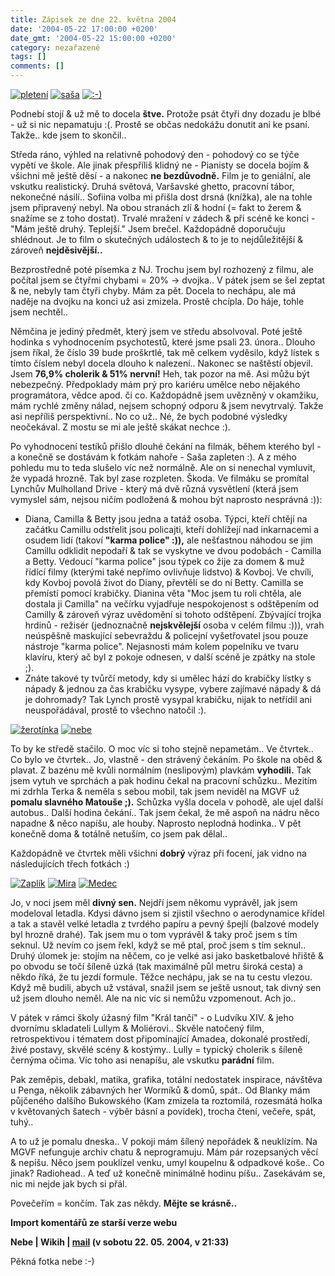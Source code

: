 ```yaml
---
title: Zápisek ze dne 22. května 2004
date: '2004-05-22 17:00:00 +0200'
date_gmt: '2004-05-22 15:00:00 +0200'
category: nezařazené
tags: []
comments: []
---
```

<div >  <a href="/assets/migrated/old-images/pleteni.jpg"><img alt="pletení" src="/assets/migrated/old-images/pleteni.jpg"></a>  <a href="/assets/migrated/old-images/sasa.jpg"><img alt="saša" src="/assets/migrated/old-images/sasa.jpg"></a>  <a href="/assets/migrated/old-images/predskolou.jpg"><img alt=":-)" src="/assets/migrated/old-images/predskolou.jpg"></a>  </div>
<p>Podnebí stojí &amp; už mě to docela <strong>štve.</strong> Protože psát čtyři dny dozadu je blbé - už si nic nepamatuju :(.  Prostě se občas nedokážu donutit ani ke psaní. Takže.. kde jsem to skončil..</p>
<p>Středa ráno, výhled na relativně pohodový den - pohodový co se týče vypětí ve škole. Ale jinak přespříliš  klidný ne - Pianisty se docela bojím &amp; všichni mě ještě děsí - a nakonec <strong>ne bezdůvodně.</strong> Film je to geniální,  ale vskutku realistický. Druhá světová, Varšavské ghetto, pracovní tábor, nekonečné násilí.. Sofiina volba mi  přišla dost drsná (knížka), ale na tohle jsem připravený nebyl. Na obou stranách zlí &amp; hodní (= fakt to žerem  &amp; snažíme se z toho dostat). Trvalé mražení v zádech &amp; při scéně ke konci - &quot;Mám ještě druhý.  Teplejší.&quot; Jsem brečel. Každopádně doporučuju shlédnout. Je to film o skutečných událostech &amp; to je to  nejdůležitější &amp; zároveň <strong>nejděsivější..</strong></p>
<p>Bezprostředně poté písemka z NJ. Trochu jsem byl rozhozený z filmu, ale počítal jsem se čtyřmi chybami = 20% &rarr;  dvojka.. V pátek jsem se šel zeptat &amp; ne, nebyly tam čtyři chyby. Mám za pět. Docela to nechápu, ale má naděje  na dvojku na konci už asi zmizela. Prostě chcípla. Do háje, tohle jsem nechtěl..</p>
<p>Němčina je jediný předmět, který jsem ve středu absolvoval. Poté ještě hodinka s vyhodnocením psychotestů, které  jsme psali 23. února.. Dlouho jsem říkal, že číslo 39 bude proškrtlé, tak mě celkem vyděsilo, když lístek s tímto  číslem nebyl docela dlouho k nalezení.. Nakonec se naštěstí objevil. Jsem <strong>76,9% cholerik &amp; 51% nervní!</strong>  Heh, tak pozor na mě. Asi můžu být nebezpečný. Předpoklady mám prý pro kariéru umělce nebo nějakého programátora,  vědce apod. či co. Každopádně jsem uvězněný v okamžiku, mám rychlé změny nálad, nejsem schopný odporu &amp; jsem  nevytrvalý. Takže asi nepříliš perspektivní.. No co už.. Né, že bych podobné výsledky neočekával. Z mostu se mi  ale ještě skákat nechce :).</p>
<p>Po vyhodnocení testíků přišlo dlouhé čekání na filmák, během kterého byl - a konečně se dostávám k fotkám nahoře  - Saša zapleten :). A z mého pohledu mu to teda slušelo víc než normálně. Ale on si nenechal vymluvit, že vypadá  hrozně. Tak byl zase rozpleten. Škoda. Ve filmáku se promítal Lynchův Mulholland Drive - který má dvě různá  vysvětlení (která jsem vymyslel sám, nejsou ničím podložená &amp; mohou být naprosto nesprávná :)):</p>
<ul>
<li>Diana, Camilla &amp; Betty jsou jedna a tatáž osoba. Týpci, kteří chtějí na začátku Camillu odstřelit jsou  policajti, kteří dohlížejí nad inkarnacemi a osudem lidí (takoví <strong>&quot;karma police&quot; :)),</strong> ale nešťastnou  náhodou se jim Camillu odklidit nepodaří &amp; tak se vyskytne ve dvou podobách - Camilla a Betty. Vedoucí  &quot;karma police&quot; jsou týpek co žije za domem &amp; muž řídící filmy (kterými také nepřímo ovlivňuje  lidstvo) &amp; Kovboj. Ve chvíli, kdy Kovboj povolá život do Diany, převtělí se do ní Betty. Camilla se přemístí  pomocí krabičky. Dianina věta &quot;Moc jsem tu roli chtěla, ale dostala ji Camilla&quot; na večírku vyjadřuje  nespokojenost s odštěpením od Camilly &amp; zároveň výraz uvědomění si tohoto odštěpení. Zbývající trojka hrdinů -  režisér (jednoznačně <strong>nejskvělejší</strong> osoba v celém filmu :))), vrah neúspěšně maskující sebevraždu &amp; policejní  vyšetřovatel jsou pouze nástroje &quot;karma police&quot;. Nejasnosti mám kolem popelníku ve tvaru klavíru,  který ač byl z pokoje odnesen, v další scéně je zpátky na stole ;).</li>
<li>Znáte takové ty tvůrčí metody, kdy si umělec hází do krabičky lístky s nápady &amp; jednou za čas krabičku  vysype, vybere zajímavé nápady &amp; dá je dohromady? Tak Lynch prostě vysypal krabičku, nijak to netřídil  ani neuspořádával, prostě to všechno natočil :).</li>
</ul>
<div >  <a href="/assets/migrated/old-images/zerotinka.jpg"><img alt="žerotínka" src="/assets/migrated/old-images/zerotinka.jpg"></a>  <a href="/assets/migrated/old-images/nebe.jpg"><img alt="nebe" src="/assets/migrated/old-images/nebe.jpg"></a>  </div>
<p>To by ke středě stačilo. O moc víc si toho stejně nepametám.. Ve čtvrtek.. Co bylo ve čtvrtek.. Jo, vlastně -  den strávený čekáním. Po škole na oběd &amp; plavat. Z bazénu mě kvůli normálním (neslipovým) plavkám  <strong>vyhodili.</strong> Tak jsem vytuh ve sprchách a pak hodinu čekal na pracovní schůzku.. Mezitím mi zdrhla Terka &amp; neměla  s sebou mobil, tak jsem neviděl na MGVF už <strong>pomalu slavného Matouše ;).</strong> Schůzka vyšla docela v pohodě, ale ujel  další autobus.. Další hodina čekání.. Tak jsem čekal, že mě aspoň na nádru něco napadne &amp; něco napíšu, ale  houby. Naprosto neplodná hodinka.. V pět konečně doma &amp; totálně netuším, co jsem pak dělal..</p>
<p>Každopádně ve čtvrtek měli všichni <strong>dobrý</strong> výraz při focení, jak vidno na následujících třech fotkách :)</p>
<div >  <a href="/assets/migrated/old-images/zaplik.jpg"><img alt="Zaplík" src="/assets/migrated/old-images/zaplik.jpg"></a>  <a href="/assets/migrated/old-images/mira2.jpg"><img alt="Mira" src="/assets/migrated/old-images/mira2.jpg"></a>  <a href="/assets/migrated/old-images/medec.jpg"><img alt="Medec" src="/assets/migrated/old-images/medec.jpg"></a>  </div>
<p>Jo, v noci jsem měl <strong>divný sen.</strong> Nejdří jsem někomu vyprávěl, jak jsem modeloval letadla. Kdysi dávno  jsem si zjistil všechno o aerodynamice křídel a tak a stavěl velké letadla z tvrdého papíru a pevný špejlí  (balzové modely byl hrozně drahé). Tak jsem mu o tom vyprávěl &amp; taky proč jsem s tím seknul. Už nevím  co jsem řekl, když se mě ptal, proč jsem s tím seknul.. Druhý úlomek je: stojím na něčem, co je velké asi jako  basketbalové hřiště &amp; po obvodu se točí šíleně úzká (tak maximálně půl metru široká cesta) a někdo  říká, že tu jezdí formule. Těžce nechápu, jak se na tu cestu vlezou. Když mě budili, abych už vstával, snažil jsem  se ještě usnout, tak divný sen už jsem dlouho neměl. Ale na nic víc si nemůžu vzpomenout. Ach jo..</p>
<p>V pátek v rámci školy úžasný film &quot;Král tančí&quot; - o Ludvíku XIV. &amp; jeho dvornímu skladateli  Lullym &amp; Moliérovi.. Skvěle natočený film, retrospektivou i tématem dost připomínající Amadea, dokonalé  prostředí, živé postavy, skvělé scény &amp; kostýmy.. Lully = typický cholerik s šíleně černýma očima.  Víc toho asi nenapíšu, ale vskutku <strong>parádní</strong> film.</p>
<p>Pak zeměpis, debakl, matika, grafika, totální nedostatek inspirace, návštěva u Penga, několik zábavných her  Wormíků &amp; domů, spát.. Od Blanky mám půjčeného dalšího Bukowského (Kam zmizela ta roztomilá, rozesmátá holka  v květovaných šatech - výběr básní a povídek), trocha čtení, večeře, spát, tuhý..</p>
<p>A to už je pomalu dneska.. V pokoji mám šílený nepořádek &amp; neuklízím. Na MGVF nefunguje archiv chatu &amp;  neprogramuju. Mám pár rozepsaných věcí &amp; nepíšu. Něco jsem pouklízel venku, umyl koupelnu &amp; odpadkové  koše.. Co jinak? Radiohead.. A teď už konečně minimálně hodinu píšu.. Zasekávám se, nic mi nejde jak bych si přál.</p>
<p>Povečeřím = končím. Tak zas někdy. <strong>Mějte se krásně..</strong></p>
<div class="import-komentaru">
<p><strong>Import komentářů ze starší verze webu</strong></p>
<div class="comment">
<p style="font-weight:bold"><span class="compredmet">Nebe</span> | <span class="comname">Wikih</span> |  <a href="mailto:ondrejmaca@centrum.cz">mail</a> (v&nbsp;sobotu&nbsp;22.&nbsp;05.&nbsp;2004,&nbsp;v&nbsp;21:33)</p>
<p>Pěkná fotka nebe :-) </p>
</div>
</div>
